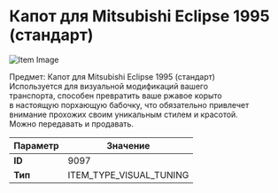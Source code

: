 # Капот для Mitsubishi Eclipse 1995 (стандарт)

![Item Image](../img/9097.webp?raw=true)

Предмет: Капот для Mitsubishi Eclipse 1995 (стандарт)<br>Используется для визуальной модификаций вашего<br>транспорта, способен превратить ваше ржавое корыто<br>в настоящую порхающую бабочку, что обязательно привлечет<br>внимание прохожих своим уникальным стилем и красотой.<br>Можно передавать и продавать.


| Параметр | Значение |
|----------|----------|
| **ID** | 9097 |
| **Тип** | ITEM_TYPE_VISUAL_TUNING |

